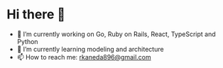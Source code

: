 # Hi there 👋

- 🔭 I’m currently working on Go, Ruby on Rails, React, TypeScript and Python
- 🌱 I’m currently learning modeling and architecture
- 📫 How to reach me: rkaneda896@gmail.com

